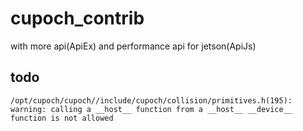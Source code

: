# cupoch_contrib

with more api(ApiEx) and performance api for jetson(ApiJs)

## todo

`/opt/cupoch/cupoch//include/cupoch/collision/primitives.h(195): warning: calling a __host__ function from a __host__ __device__ function is not allowed`
